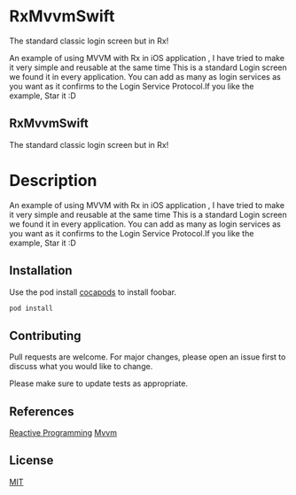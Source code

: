 # RxMvvmSwift
The standard classic login screen but in Rx!

An example of using MVVM with Rx in iOS application , I have tried to make it very simple and reusable at the same time 
This is a standard Login screen we found it in every application. 
You can add as many as login services as you want as it confirms to the Login Service Protocol.If you like the example, Star it :D


## RxMvvmSwift

The standard classic login screen but in Rx!

# Description
An example of using MVVM with Rx in iOS application , I have tried to make it very simple and reusable at the same time 
This is a standard Login screen we found it in every application. 
You can add as many as login services as you want as it confirms to the Login Service Protocol.If you like the example, Star it :D


## Installation

Use the pod install [cocapods](https://cocoapods.org/) to install foobar.

```bash
pod install
```


## Contributing
Pull requests are welcome. For major changes, please open an issue first to discuss what you would like to change.

Please make sure to update tests as appropriate.

## References
[Reactive Programming](https://medium.freecodecamp.org/an-introduction-to-functional-reactive-programming-in-redux-b0c14d097836)
[Mvvm](https://www.wintellect.com/model-view-viewmodel-mvvm-explained/)


## License
[MIT](https://choosealicense.com/licenses/mit/)
